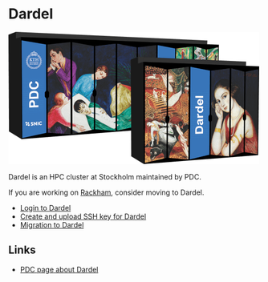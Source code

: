 # Dardel

![Dardel server racks](./img/dardel_racks.png)

Dardel is an HPC cluster at Stockholm maintained by PDC.

If you are working on [Rackham](rackham.md),
consider moving to Dardel.

- [Login to Dardel](../getting_started/login_dardel.md)
- [Create and upload SSH key for Dardel](../software/ssh_key_use_dardel.md)
- [Migration to Dardel](dardel_migration.md)

## Links

- [PDC page about Dardel](https://www.pdc.kth.se/hpc-services/computing-systems/dardel)
